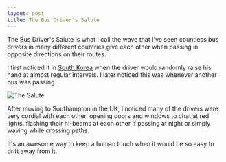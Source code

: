 ```yaml
---
layout: post
title: The Bus Driver's Salute
---
```


The Bus Driver's Salute is what I call the wave that I've seen countless bus drivers
in many different countries give each other when passing in opposite directions on
their routes.

I first noticed it in [South Korea](https://www.flickr.com/photos/28588093@N00/albums/72157673084530072)
when the driver would randomly raise his hand at almost regular intervals.
 I later noticed this was whenever another bus was passing.

![The Salute](https://c1.staticflickr.com/9/8199/29884098155_71ebc683bd_b.jpg)

After moving to Southampton in the UK, I noticed many of the drivers were
very cordial with each other, opening doors and windows to chat at red lights,
flashing their hi-beams at each other if passing at night or simply waving while 
crossing paths.

It's an awesome way to keep a human touch when it would be so easy to 
drift away from it.